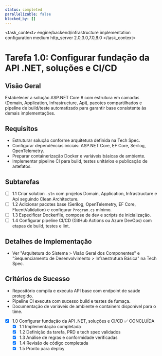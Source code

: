 ```yaml
---
status: completed
parallelizable: false
blocked_by: []
---
```


<task_context>
<domain>engine/backend/infrastructure</domain>
<type>implementation</type>
<scope>configuration</scope>
<complexity>medium</complexity>
<dependencies>http_server</dependencies>
<unblocks>2.0,3.0,7.0,8.0</unblocks>
</task_context>

# Tarefa 1.0: Configurar fundação da API .NET, soluções e CI/CD

## Visão Geral
Estabelecer a solução ASP.NET Core 8 com estrutura em camadas (Domain, Application, Infrastructure, Api), pacotes compartilhados e pipeline de build/teste automatizado para garantir base consistente às demais implementações.

## Requisitos
- Estruturar solução conforme arquitetura definida na Tech Spec.
- Configurar dependências iniciais: ASP.NET Core, EF Core, Serilog, OpenTelemetry.
- Preparar containerização Docker e variáveis básicas de ambiente.
- Implementar pipeline CI para build, testes unitários e publicação de artefatos.

## Subtarefas
- [ ] 1.1 Criar solution `.sln` com projetos Domain, Application, Infrastructure e Api seguindo Clean Architecture.
- [ ] 1.2 Adicionar pacotes base (Serilog, OpenTelemetry, EF Core, FluentValidation) e configurar `Program.cs` mínimo.
- [ ] 1.3 Especificar Dockerfile, compose de dev e scripts de inicialização.
- [ ] 1.4 Configurar pipeline CI/CD (GitHub Actions ou Azure DevOps) com etapas de build, testes e lint.

## Detalhes de Implementação
- Ver "Arquitetura do Sistema > Visão Geral dos Componentes" e "Sequenciamento de Desenvolvimento > Infraestrutura Básica" na Tech Spec.

## Critérios de Sucesso
- Repositório compila e executa API base com endpoint de saúde protegido.
- Pipeline CI executa com sucesso build e testes de fumaça.
- Documentação de variáveis de ambiente e containers disponível para o time.

- [x] 1.0 Configurar fundação da API .NET, soluções e CI/CD ✅ CONCLUÍDA
  - [x] 1.1 Implementação completada
  - [x] 1.2 Definição da tarefa, PRD e tech spec validados
  - [x] 1.3 Análise de regras e conformidade verificadas
  - [x] 1.4 Revisão de código completada
  - [x] 1.5 Pronto para deploy

